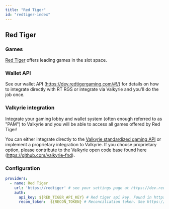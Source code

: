 ```yaml
---
title: "Red Tiger"
id: "redtiger-index"
---
```


## Red Tiger

### Games

[Red Tiger](https://www.redtiger.com/) offers leading games in the slot space.

### Wallet API

See our wallet API (https://dev.redtigergaming.com/#!/) for details on how to integrate directly with RT RGS or integrate via Valkyrie and you'll do the job once.

### Valkyrie integration

Integrate your gaming lobby and wallet system (often enough referred to as "PAM") to Valkyrie and you will be able to access all games offered by Red Tiger!

You can either integrate directly to the [Valkyrie standardized gaming API](/docs/wallet/valkyrie-pam-api)  or implement a proprietary integration to Valkyrie. If you choose proprietary option, please contribute to the Valkyrie open code base found here (https://github.com/valkyrie-fnd).

### Configuration

```yaml
providers:
  - name: Red Tiger
    url: 'https://redtiger' # see your settings page at https://dev.redtigergaming.com to see your operator specific url
    auth:
      api_key: ${RED_TIGER_API_KEY} # Red tiger api key. Found in https://dev.redtigergaming.com
      recon_token:  ${RECON_TOKEN} # Reconciliation token. See https://dev.redtigergaming.com
```